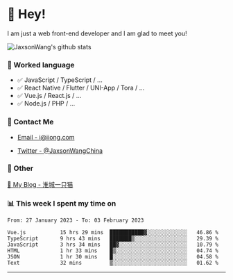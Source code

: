 # 👋 Hey!

I am just a web front-end developer and I am glad to meet you!

![JaxsonWang's github stats](https://github-readme-stats.vercel.app/api?username=JaxsonWang&&show_icons=true&&title_color=1abc9c&&icon_color=1abc9c)


### 📝 Worked language

- ✅ JavaScript / TypeScript / ...
- ✅ React Native / Flutter / UNI-App / Tora / ...
- ✅ Vue.js / React.js / ...
- ✅ Node.js / PHP / ...

### 📮 Contact Me

- [Email - i@iiong.com](mailto:i@iiong.com)

- [Twitter - @JaxsonWangChina](https://twitter.com/JaxsonWangChina)

### 🤪 Other

[📌 My Blog - 淮城一只猫](https://iiong.com)

### 📊 This week I spent my time on

<!--START_SECTION:waka-->

```text
From: 27 January 2023 - To: 03 February 2023

Vue.js           15 hrs 29 mins  ███████████▓░░░░░░░░░░░░░   46.86 %
TypeScript       9 hrs 43 mins   ███████▒░░░░░░░░░░░░░░░░░   29.39 %
JavaScript       3 hrs 34 mins   ██▓░░░░░░░░░░░░░░░░░░░░░░   10.79 %
HTML             1 hr 33 mins    █▒░░░░░░░░░░░░░░░░░░░░░░░   04.74 %
JSON             1 hr 30 mins    █░░░░░░░░░░░░░░░░░░░░░░░░   04.58 %
Text             32 mins         ▒░░░░░░░░░░░░░░░░░░░░░░░░   01.62 %
```

<!--END_SECTION:waka-->

---

